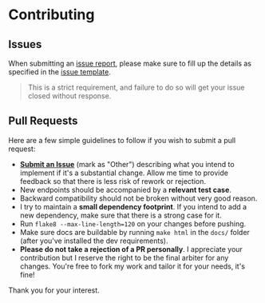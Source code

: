 # Contributing

## Issues
When submitting an [issue report](https://github.com/ping/instagram_private_api/issues/new), please make sure to fill up the details as specified in the [issue template](.github/ISSUE_TEMPLATE.md).

> This is a strict requirement, and failure to do so will get your issue closed without response.

## Pull Requests
Here are a few simple guidelines to follow if you wish to submit a pull request:

- [**Submit an Issue**](https://github.com/ping/instagram_private_api/issues/new) (mark as "Other") describing what you intend to implement if it's a substantial change. Allow me time to provide feedback so that there is less risk of rework or rejection.
- New endpoints should be accompanied by a **relevant test case**.
- Backward compatibility should not be broken without very good reason.
- I try to maintain a **small dependency footprint**. If you intend to add a new dependency, make sure that there is a strong case for it.
- Run ``flake8 --max-line-length=120`` on your changes before pushing.
- Make sure docs are buildable by running ``make html`` in the ``docs/`` folder (after you've installed the dev requirements).
- **Please do not take a rejection of a PR personally**. I appreciate your contribution but I reserve the right to be the final arbiter for any changes. You're free to fork my work and tailor it for your needs, it's fine!

Thank you for your interest. 
